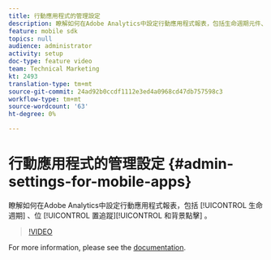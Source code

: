 ```yaml
---
title: 行動應用程式的管理設定
description: 瞭解如何在Adobe Analytics中設定行動應用程式報表，包括生命週期元件、位置追蹤和背景點擊報表。
feature: mobile sdk
topics: null
audience: administrator
activity: setup
doc-type: feature video
team: Technical Marketing
kt: 2493
translation-type: tm+mt
source-git-commit: 24ad92b0ccdf1112e3ed4a0968cd47db757598c3
workflow-type: tm+mt
source-wordcount: '63'
ht-degree: 0%

---
```



# 行動應用程式的管理設定 {#admin-settings-for-mobile-apps}

瞭解如何在Adobe Analytics中設定行動應用程式報表，包括 [!UICONTROL 生命週期] 、位 [!UICONTROL 置追蹤][!UICONTROL 和背景點擊] 。

>[!VIDEO](https://video.tv.adobe.com/v/25961/?quality=12)

For more information, please see the [documentation](https://marketing.adobe.com/resources/help/en_US/mobile/gs.html).
